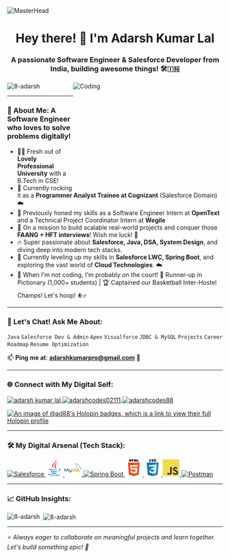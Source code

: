![MasterHead](https://www.careerguide.com/career/wp-content/uploads/2020/03/giphy-7-1024x300.gif)

<h1 align="center">Hey there! 👋 I'm Adarsh Kumar Lal</h1>
<h3 align="center">A passionate Software Engineer & Salesforce Developer from India, building awesome things! 🛠️🇮🇳</h3>

<img align="right" alt="Coding" height="250" width="350" src="https://cdn.dribbble.com/users/730703/screenshots/6581243/avento.gif">

<p align="left">
  <img src="https://komarev.com/ghpvc/?username=8-adarsh&label=Profile%20views&color=0e75b6&style=flat" alt="8-adarsh" />
</p>

---

### 🎯 About Me: A Software Engineer who loves to solve problems digitally!

- 👨‍🎓 Fresh out of **Lovely Professional University** with a B.Tech in CSE!
- 💼 Currently rocking it as a **Programmer Analyst Trainee at Cognizant** (Salesforce Domain) ☁️
- 💪 Previously honed my skills as a Software Engineer Intern at **OpenText** and a Technical Project Coordinator Intern at **Wegile**
- 🚀 On a mission to build scalable real-world projects and conquer those **FAANG + HFT interviews**! Wish me luck! 🤞
- 🔥 Super passionate about **Salesforce, Java, DSA, System Design**, and diving deep into modern tech stacks.
- 🌱 Currently leveling up my skills in **Salesforce LWC, Spring Boot**, and exploring the vast world of **Cloud Technologies**. ☁️
- 🏀 When I'm not coding, I'm probably on the court! 🥈 Runner-up in Pictionary (1,000+ students) | 🏆 Captained our Basketball Inter-Hostel Champs! Let's hoop! ⛹️‍♂️

---

### 💬 Let's Chat! Ask Me About:

`Java` `Salesforce Dev & Admin` `Apex` `Visualforce` `JDBC & MySQL` `Projects` `Career Roadmap` `Resume Optimization`

📫 **Ping me at**: **adarshkumarpro@gmail.com** 📧

---

### 🌐 Connect with My Digital Self:

<p align="left">
  <a href="https://linkedin.com/in/adarsh-kumar-lal" target="blank">
    <img align="center" src="https://raw.githubusercontent.com/rahuldkjain/github-profile-readme-generator/master/src/images/icons/Social/linked-in-alt.svg" alt="adarsh kumar lal" height="30" width="40" />
  </a>
  <a href="https://www.hackerrank.com/adarshcodes02111" target="blank">
    <img align="center" src="https://raw.githubusercontent.com/rahuldkjain/github-profile-readme-generator/master/src/images/icons/Social/hackerrank.svg" alt="adarshcodes02111" height="30" width="40" />
  </a>
  <a href="https://leetcode.com/adarshcodes88" target="blank">
    <img align="center" src="https://raw.githubusercontent.com/rahuldkjain/github-profile-readme-generator/master/src/images/icons/Social/leet-code.svg" alt="adarshcodes88" height="30" width="40" />
  </a>
</p>

[![An image of @ad88's Holopin badges, which is a link to view their full Holopin profile](https://holopin.me/ad88)](https://holopin.io/@ad88)

---

### 🛠️ My Digital Arsenal (Tech Stack):

<p align="left">
  <a href="https://developer.salesforce.com" target="_blank" rel="noreferrer">
    <img src="https://www.vectorlogo.zone/logos/salesforce/salesforce-icon.svg" alt="Salesforce" width="40" height="40"/>
  </a>
  <a href="https://www.java.com" target="_blank" rel="noreferrer">
    <img src="https://raw.githubusercontent.com/devicons/devicon/master/icons/java/java-original.svg" alt="Java" width="40" height="40"/>
  </a>
  <a href="https://www.mysql.com/" target="_blank" rel="noreferrer">
    <img src="https://raw.githubusercontent.com/devicons/devicon/master/icons/mysql/mysql-original-wordmark.svg" alt="MySQL" width="40" height="40"/>
  </a>
  <a href="https://spring.io/" target="_blank" rel="noreferrer">
    <img src="https://www.vectorlogo.zone/logos/springio/springio-icon.svg" alt="Spring Boot" width="40" height="40"/>
  </a>
  <a href="https://developer.mozilla.org/en-US/docs/Web/HTML" target="_blank" rel="noreferrer">
    <img src="https://raw.githubusercontent.com/devicons/devicon/master/icons/html5/html5-original-wordmark.svg" alt="HTML5" width="40" height="40"/>
  </a>
  <a href="https://developer.mozilla.org/en-US/docs/Web/CSS" target="_blank" rel="noreferrer">
    <img src="https://raw.githubusercontent.com/devicons/devicon/master/icons/css3/css3-original-wordmark.svg" alt="CSS3" width="40" height="40"/>
  </a>
  <a href="https://developer.mozilla.org/en-US/docs/Web/JavaScript" target="_blank" rel="noreferrer">
    <img src="https://raw.githubusercontent.com/devicons/devicon/master/icons/javascript/javascript-original.svg" alt="JavaScript" width="40" height="40"/>
  </a>
  <a href="https://postman.com" target="_blank" rel="noreferrer">
    <img src="https://www.vectorlogo.zone/logos/getpostman/getpostman-icon.svg" alt="Postman" width="40" height="40"/>
  </a>
</p>

---

### 📈 GitHub Insights:

<p>
  <img align="left" src="https://github-readme-stats.vercel.app/api/top-langs?username=8-adarsh&show_icons=true&locale=en&layout=compact" alt="8-adarsh" />
</p>

<p>&nbsp;
  <img align="center" src="https://github-readme-stats.vercel.app/api?username=8-adarsh&show_icons=true&locale=en" alt="8-adarsh" />
</p>

---

⭐️ *Always eager to collaborate on meaningful projects and learn together. Let's build something epic! 🚀*
